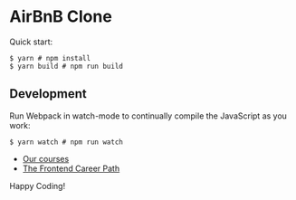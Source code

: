 # AirBnB Clone

Quick start:

```
$ yarn # npm install
$ yarn build # npm run build
````

## Development

Run Webpack in watch-mode to continually compile the JavaScript as you work:

```
$ yarn watch # npm run watch
```
- [Our courses](https://scrimba.com/allcourses)
- [The Frontend Career Path](https://scrimba.com/learn/frontend)

Happy Coding!
